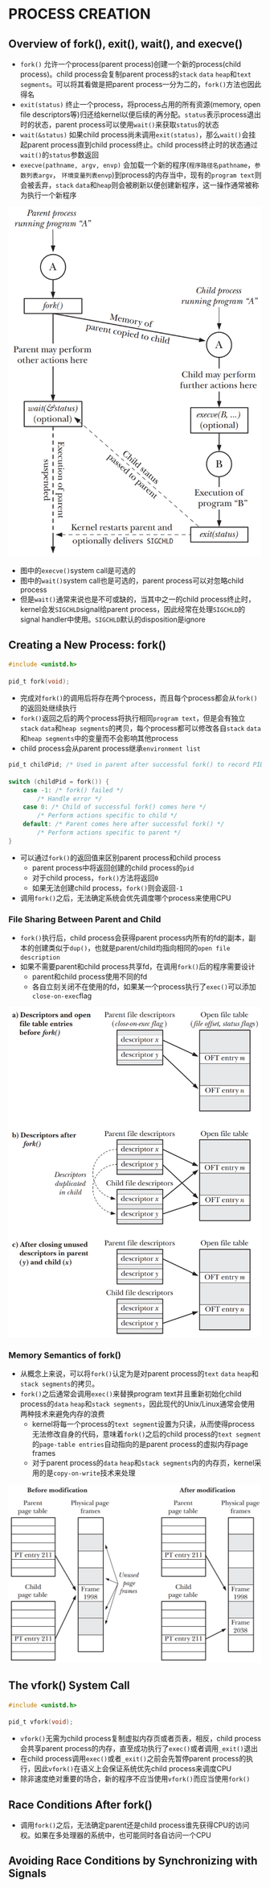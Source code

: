 # PROCESS CREATION

## Overview of fork(), exit(), wait(), and execve()
- `fork()` 允许一个process(parent process)创建一个新的process(child process)。child process会复制parent process的`stack` `data` `heap`和`text segments`。可以将其看做是把parent process一分为二的，`fork()`方法也因此得名
- `exit(status)` 终止一个process，将process占用的所有资源(memory, open file descriptors等)归还给kernel以便后续的再分配。`status`表示process退出时的状态，parent process可以使用`wait()`来获取`status`的状态
- `wait(&status)` 如果child process尚未调用`exit(status)`，那么`wait()`会挂起parent process直到child process终止。child process终止时的状态通过`wait()`的`status`参数返回
- `execve(pathname, argv, envp)` 会加载一个新的程序(`程序路径名pathname`，`参数列表argv`， `环境变量列表envp`)到process的内存当中，现有的`program text`则会被丢弃，`stack` `data`和`heap`则会被刷新以便创建新程序，这一操作通常被称为执行一个新程序

![24-1.png](./img/24-1.png)
- 图中的`execve()`system call是可选的
- 图中的`wait()`system call也是可选的，parent process可以对忽略child process
- 但是`wait()`通常来说也是不可或缺的，当其中之一的child process终止时，kernel会发`SIGCHLD`signal给parent process，因此经常在处理`SIGCHLD`的signal handler中使用。`SIGCHLD`默认的disposition是ignore

## Creating a New Process: fork()
```c
#include <unistd.h>

pid_t fork(void);
```
- 完成对`fork()`的调用后将存在两个process，而且每个process都会从`fork()`的返回处继续执行
- `fork()`返回之后的两个process将执行相同`program text`，但是会有独立`stack` `data`和`heap segments`的拷贝，每个process都可以修改各自`stack` `data`和`heap segments`中的变量而不会影响其他process
- child process会从parent process继承`environment list`

```c
pid_t childPid; /* Used in parent after successful fork() to record PID of child */

switch (childPid = fork()) {
    case -1: /* fork() failed */
        /* Handle error */
    case 0: /* Child of successful fork() comes here */
        /* Perform actions specific to child */
    default: /* Parent comes here after successful fork() */
        /* Perform actions specific to parent */
}
```
- 可以通过`fork()`的返回值来区别parent process和child process
    - parent process中将返回创建的child process的`pid`
    - 对于child process，`fork()`方法将返回`0`
    - 如果无法创建child process，`fork()`则会返回`-1`
- 调用`fork()`之后，无法确定系统会优先调度哪个process来使用CPU

### File Sharing Between Parent and Child
- `fork()`执行后，child process会获得parent process内所有的fd的副本，副本的创建类似于`dup()`，也就是parent/child均指向相同的`open file description`
- 如果不需要parent和child process共享fd，在调用`fork()`后的程序需要设计
    - parent和child process使用不同的fd
    - 各自立刻关闭不在使用的fd，如果某一个process执行了`exec()`可以添加`close-on-exec`flag

![24-2.png](./img/24-2.png)

### Memory Semantics of fork()
- 从概念上来说，可以将`fork()`认定为是对parent process的`text` `data` `heap`和`stack segments`的拷贝。
- `fork()`之后通常会调用`exec()`来替换program text并且重新初始化child process的`data` `heap`和`stack segments`，因此现代的Unix/Linux通常会使用两种技术来避免内存的浪费  
    - kernel将每一个process的`text segment`设置为只读，从而使得process无法修改自身的代码，意味着`fork()`之后的child process的`text segment`的`page-table entries`自动指向的是parent process的虚拟内存page frames
    - 对于parent process的`data` `heap`和`stack segments`内的内存页，kernel采用的是`copy-on-write`技术来处理
    
![24-3.png](./img/24-3.png)

## The vfork() System Call
```c
#include <unistd.h>

pid_t vfork(void);
```
- `vfork()`无需为child process复制虚拟内存页或者页表，相反，child process会共享parent process的内存，直至成功执行了`exec()`或者调用`_exit()`退出
- 在child process调用`exec()`或者`_exit()`之前会先暂停parent process的执行，因此`vfork()`在语义上会保证系统优先child process来调度CPU
- 除非速度绝对重要的场合，新的程序不应当使用`vfork()`而应当使用`fork()`

## Race Conditions After fork()
- 调用`fork()`之后，无法确定parent还是child process谁先获得CPU的访问权。如果在多处理器的系统中，也可能同时各自访问一个CPU

## Avoiding Race Conditions by Synchronizing with Signals